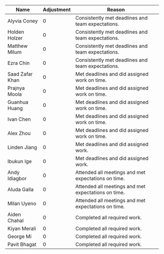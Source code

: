 | Name           | Adjustment | Reason                                            |
|----------------|------------|---------------------------------------------------|
| Alyvia Coney   | 0          | Consistently met deadlines and team expectations. |
| Holden Holzer  | 0          | Consistently met deadlines and team expectations. |
| Matthew Milum  | 0          | Consistently met deadlines and team expectations. |
| Ezra Chin      | 0          | Consistently met deadlines and team expectations. |
| Saad Zafar Khan| 0          | Met deadlines and did assigned work on time.      |
| Prajnya Moola  | 0          | Met deadlines and did assigned work on time.      |
| Guanhua Huang  | 0          | Met deadlines and did assigned work on time.      |
| Ivan Chen      | 0          | Met deadlines and did assigned work on time.      |
| Alex Zhou      | 0          | Met deadlines and did assigned work on time.      |
| Linden Jiang   | 0          | Met deadlines and did assigned work.              |
| Ibukun Ige     | 0          | Met deadlines and did assigned work.              |
| Andy Idiagbor  | 0          | Attended all meetings and met expectations on time.|
| Aluda Galla    | 0          | Attended all meetings and met expectations on time.|
| Milan Uyeno    | 0          | Attended all meetings and met expectations on time.|
| Aiden Chahal   | 0          | Completed all required work.                       |
| Kiyan Merali   | 0          | Completed all required work.                       |
| George Mi      | 0          | Completed all required work.                       |
| Pavit Bhagat   | 0          | Completed all required work.                       |